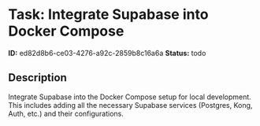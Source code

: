 # Task: Integrate Supabase into Docker Compose

**ID:** ed82d8b6-ce03-4276-a92c-2859b8c16a6a
**Status:** todo

## Description

Integrate Supabase into the Docker Compose setup for local development. This includes adding all the necessary Supabase services (Postgres, Kong, Auth, etc.) and their configurations.

